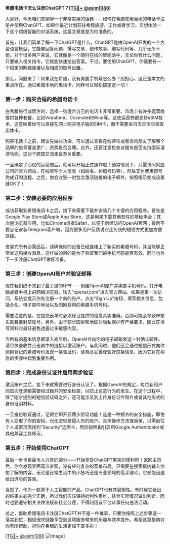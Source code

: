**希腊电话卡怎么注册ChatGPT？[[TG💪+ @esim1088](https://t.me/s/esim1088)]**

大家好，今天咱们来聊聊一个非常实用的话题——如何在希腊使用当地的电话卡注册并使用ChatGPT。如果你最近计划前往希腊旅游、工作或者学习，又想体验一下这个超级智能的对话系统，这篇文章就是为你准备的。

首先，让我们简单了解一下ChatGPT是什么。ChatGPT是由OpenAI开发的一个大型语言模型，它能够回答问题、撰写文章、创作故事、编写代码等，几乎无所不能。对于很多用户来说，它就像是一个随时在线的智能助手，无论你有什么问题，只要输入相关指令，它就能快速给出答案。不过，要使用ChatGPT，你需要有一个稳定的网络连接以及相应的账号设置。

那么，问题来了：如果我在希腊，没有美国手机号怎么办？别担心，这正是本文的重点所在。通过希腊本地的电话卡，同样可以轻松搞定这一切！

### 第一步：购买合适的希腊电话卡

在希腊旅行或居住时，选择一张适合自己的电话卡非常重要。市场上有许多运营商提供各种套餐，比如Vodafone、Cosmote和Wind等。这些运营商都支持eSIM技术，这意味着你可以直接在网上购买电子版的SIM卡，而不需要亲自去实体店领取实体卡。

购买电话卡之前，建议先做些功课。可以通过查看在线评论或者咨询朋友了解哪个品牌的信号覆盖更广、资费是否合理。此外，还要注意检查该服务是否支持国际漫游功能，这对于跨国交流来说至关重要。

一旦确定了心仪的运营商后，就可以开始正式操作啦！通常情况下，只需访问对应公司的官方网站，在线填写个人信息（如姓名、护照号码等），然后支付费用即可完成订购流程。之后，你会收到一封包含激活链接的电子邮件，按照指示完成设置就OK了！

### 第二步：安装必要的应用程序

成功获取到希腊电话卡之后，接下来需要下载并安装几个关键的应用程序。首先是Google Play Store或Apple App Store，这是用来下载其他软件的基础平台；其次是浏览器应用，比如Chrome或者Safari，以便于后续访问OpenAI官网；最后不要忘记安装Telegram客户端，因为很多用户反馈说它比传统的短信方式更加方便快捷。

安装完所有必需品后，请确保你的设备已经连接上了新买的希腊号码，并且能够正常发送和接收消息。这样做的目的是为了验证我们的手机号码是否有效，同时也为下一步注册ChatGPT做好准备。

### 第三步：创建OpenAI账户并验证邮箱

现在我们终于来到了最关键的环节——创建OpenAI账户并绑定手机号码。打开电脑或者手机上的网络浏览器，输入“openai.com”进入官方网站。如果是第一次访问，系统会提示你先注册一个新的账户。点击“Sign Up”按钮，填写相关信息，包括全名、电子邮件地址以及刚刚获得的希腊手机号码。

需要注意的是，在提交表单时必须保证提供的信息真实准确，否则可能会导致审核失败甚至封禁账号。另外，由于部分国家和地区对隐私保护有严格要求，因此在填写资料时最好避免透露过多敏感内容。

当所有的基本信息都录入完毕后，OpenAI会向你的电子邮箱发送一封确认邮件。请尽快查收并点击其中的链接以激活账户。与此同时，他们还会通过短信形式向你刚刚登记的希腊号码发送一条验证码，请务必妥善保管好这条信息，因为它将在稍后的步骤中起到重要作用。

### 第四步：完成身份认证并启用两步验证

激活账户之后，接下来就需要进行身份认证了。根据OpenAI的规定，每位新用户的首次登录都需要经过额外的安全检查，以防止恶意行为的发生。在这个过程中，除了刚才提到的短信验证码之外，还可能涉及到上传身份证件照片或者其他形式的身份证明材料。

一旦身份验证通过，记得立即开启两步验证功能！这是一种额外的安全措施，即使有人窃取了你的密码，也无法轻易侵入你的账户。具体操作方法很简单，只需前往个人设置页面找到“Security”选项卡，然后按照指引启用Google Authenticator或其他兼容工具即可。

### 第五步：开始使用ChatGPT

最后一步也是最令人兴奋的部分——开始享受ChatGPT带来的便利吧！返回主页后，你会发现界面简洁直观，没有任何复杂的菜单布局。只需要在搜索框内输入你想了解的内容，无论是日常生活中的小技巧还是专业领域的高深理论，它都能迅速给出详尽的答案。

当然了，作为一款基于人工智能的产品，ChatGPT也有其局限性。有时候它给出的结果未必完全正确，所以我们应该保持批判性思维，结合实际情况做出判断。同时也要遵守相关法律法规和社会公德，不得利用该平台从事任何违法活动。

总之，借助希腊电话卡注册ChatGPT并不是一件难事，只要你按照上述步骤逐一落实到位，相信很快就能享受到这项服务带来的乐趣与效率提升。希望这篇指南对你有所帮助，祝你在希腊的生活更加丰富多彩！

[[TG💪+ @esim1088](https://t.me/s/esim1088) ![Image](https://i.postimg.cc/4NQfJmqS/Snipaste-2025-05-13-00-14-12.png)]